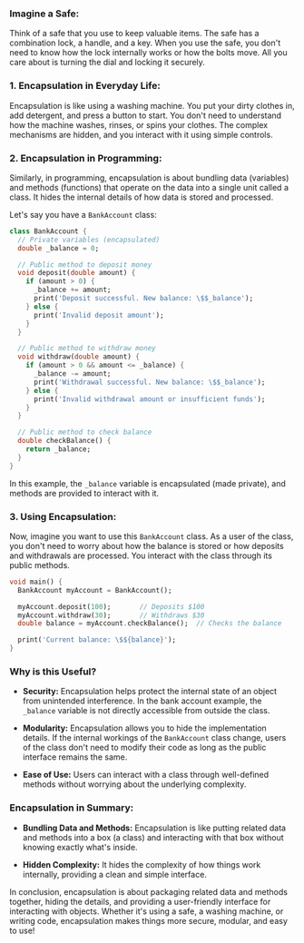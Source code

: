 ### Imagine a Safe:

Think of a safe that you use to keep valuable items. The safe has a combination lock, a handle, and a key. When you use the safe, you don't need to know how the lock internally works or how the bolts move. All you care about is turning the dial and locking it securely.

### 1. **Encapsulation in Everyday Life:**

Encapsulation is like using a washing machine. You put your dirty clothes in, add detergent, and press a button to start. You don't need to understand how the machine washes, rinses, or spins your clothes. The complex mechanisms are hidden, and you interact with it using simple controls.

### 2. **Encapsulation in Programming:**

Similarly, in programming, encapsulation is about bundling data (variables) and methods (functions) that operate on the data into a single unit called a class. It hides the internal details of how data is stored and processed.

Let's say you have a `BankAccount` class:

```dart
class BankAccount {
  // Private variables (encapsulated)
  double _balance = 0;

  // Public method to deposit money
  void deposit(double amount) {
    if (amount > 0) {
      _balance += amount;
      print('Deposit successful. New balance: \$$_balance');
    } else {
      print('Invalid deposit amount');
    }
  }

  // Public method to withdraw money
  void withdraw(double amount) {
    if (amount > 0 && amount <= _balance) {
      _balance -= amount;
      print('Withdrawal successful. New balance: \$$_balance');
    } else {
      print('Invalid withdrawal amount or insufficient funds');
    }
  }

  // Public method to check balance
  double checkBalance() {
    return _balance;
  }
}
```

In this example, the `_balance` variable is encapsulated (made private), and methods are provided to interact with it.

### 3. **Using Encapsulation:**

Now, imagine you want to use this `BankAccount` class. As a user of the class, you don't need to worry about how the balance is stored or how deposits and withdrawals are processed. You interact with the class through its public methods.

```dart
void main() {
  BankAccount myAccount = BankAccount();

  myAccount.deposit(100);       // Deposits $100
  myAccount.withdraw(30);       // Withdraws $30
  double balance = myAccount.checkBalance();  // Checks the balance

  print('Current balance: \$${balance}');
}
```

### Why is this Useful?

- **Security:** Encapsulation helps protect the internal state of an object from unintended interference. In the bank account example, the `_balance` variable is not directly accessible from outside the class.

- **Modularity:** Encapsulation allows you to hide the implementation details. If the internal workings of the `BankAccount` class change, users of the class don't need to modify their code as long as the public interface remains the same.

- **Ease of Use:** Users can interact with a class through well-defined methods without worrying about the underlying complexity.

### Encapsulation in Summary:

- **Bundling Data and Methods:** Encapsulation is like putting related data and methods into a box (a class) and interacting with that box without knowing exactly what's inside.

- **Hidden Complexity:** It hides the complexity of how things work internally, providing a clean and simple interface.

In conclusion, encapsulation is about packaging related data and methods together, hiding the details, and providing a user-friendly interface for interacting with objects. Whether it's using a safe, a washing machine, or writing code, encapsulation makes things more secure, modular, and easy to use!